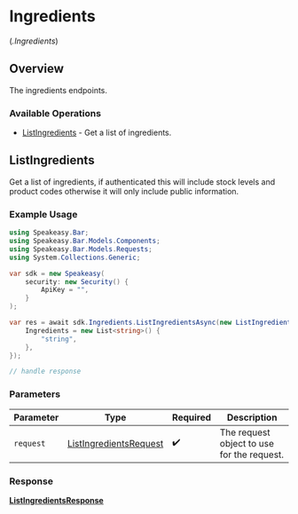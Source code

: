# Ingredients
(*.Ingredients*)

## Overview

The ingredients endpoints.

### Available Operations

* [ListIngredients](#listingredients) - Get a list of ingredients.

## ListIngredients

Get a list of ingredients, if authenticated this will include stock levels and product codes otherwise it will only include public information.

### Example Usage

```csharp
using Speakeasy.Bar;
using Speakeasy.Bar.Models.Components;
using Speakeasy.Bar.Models.Requests;
using System.Collections.Generic;

var sdk = new Speakeasy(
    security: new Security() {
        ApiKey = "",
    }
);

var res = await sdk.Ingredients.ListIngredientsAsync(new ListIngredientsRequest() {
    Ingredients = new List<string>() {
        "string",
    },
});

// handle response
```

### Parameters

| Parameter                                                                   | Type                                                                        | Required                                                                    | Description                                                                 |
| --------------------------------------------------------------------------- | --------------------------------------------------------------------------- | --------------------------------------------------------------------------- | --------------------------------------------------------------------------- |
| `request`                                                                   | [ListIngredientsRequest](../../models/operations/ListIngredientsRequest.md) | :heavy_check_mark:                                                          | The request object to use for the request.                                  |


### Response

**[ListIngredientsResponse](../../models/operations/ListIngredientsResponse.md)**

